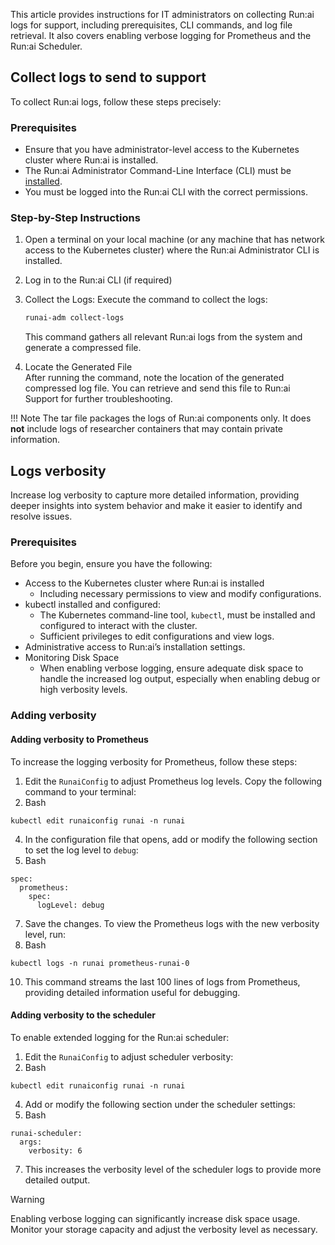 

This article provides instructions for IT administrators on collecting Run:ai logs for support, including prerequisites, CLI commands, and log file retrieval. It also covers enabling verbose logging for Prometheus and the Run:ai Scheduler.

## Collect logs to send to support

To collect Run:ai logs, follow these steps precisely:

### Prerequisites

* Ensure that you have administrator-level access to the Kubernetes cluster where Run:ai is installed.  
* The Run:ai Administrator Command-Line Interface (CLI) must be [installed](../runai-setup/config/cli-admin-install.md).  
* You must be logged into the Run:ai CLI with the correct permissions.

### Step-by-Step Instructions

1. Open a terminal on your local machine (or any machine that has network access to the Kubernetes cluster) where the Run:ai Administrator CLI is installed.  
2. Log in to the Run:ai CLI (if required)  
3. Collect the Logs: 
    Execute the command to collect the logs:  

    ``` bash
    runai-adm collect-logs
    ```

    This command gathers all relevant Run:ai logs from the system and generate a compressed file.

5. Locate the Generated File  
   After running the command, note the location of the generated compressed log file. You can retrieve and send this file to Run:ai Support for further troubleshooting.

!!! Note
    The tar file packages the logs of Run:ai components only. It does __not__ include logs of researcher containers that may contain private information. 

## Logs verbosity

Increase log verbosity to capture more detailed information, providing deeper insights into system behavior and make it easier to identify and resolve issues.

### Prerequisites

Before you begin, ensure you have the following:

* Access to the Kubernetes cluster where Run:ai is installed  
  * Including necessary permissions to view and modify configurations.  
* kubectl installed and configured:  
  * The Kubernetes command-line tool, `kubectl`, must be installed and configured to interact with the cluster.  
  * Sufficient privileges to edit configurations and view logs.  
* Administrative access to Run:ai’s installation settings.  
* Monitoring Disk Space  
  * When enabling verbose logging, ensure adequate disk space to handle the increased log output, especially when enabling debug or high verbosity levels.

### Adding verbosity

#### Adding verbosity to Prometheus

To increase the logging verbosity for Prometheus, follow these steps:

1. Edit the `RunaiConfig` to adjust Prometheus log levels. Copy the following command to your terminal:  
2. Bash

```
kubectl edit runaiconfig runai -n runai
```

4.   
   In the configuration file that opens, add or modify the following section to set the log level to `debug`:  
5. Bash

```
spec:
  prometheus:
    spec:
      logLevel: debug
```

7.   
   Save the changes. To view the Prometheus logs with the new verbosity level, run:  
8. Bash

```
kubectl logs -n runai prometheus-runai-0
```

10.   
    This command streams the last 100 lines of logs from Prometheus, providing detailed information useful for debugging.

#### Adding verbosity to the scheduler

To enable extended logging for the Run:ai scheduler:

1. Edit the `RunaiConfig` to adjust scheduler verbosity:  
2. Bash

```
kubectl edit runaiconfig runai -n runai
```

4.   
   Add or modify the following section under the scheduler settings:  
5. Bash

```
runai-scheduler:
  args:
    verbosity: 6
```

7.   
   This increases the verbosity level of the scheduler logs to provide more detailed output.

Warning

Enabling verbose logging can significantly increase disk space usage. Monitor your storage capacity and adjust the verbosity level as necessary.

